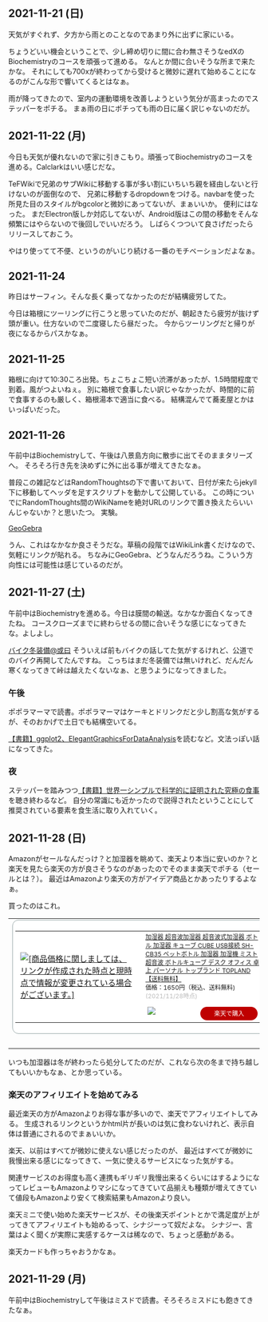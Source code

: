## 2021-11-21 (日)

天気がすぐれず、夕方から雨とのことなのであまり外に出ずに家にいる。

ちょうどいい機会ということで、少し締め切りに間に合わ無さそうなedXのBiochemistryのコースを頑張って進める。
なんとか間に合いそうな所まで来たかな。
それにしても700xが終わってから受けると微妙に遅れて始めることになるのがこんな形で響いてくるとはなぁ。

雨が降ってきたので、室内の運動環境を改善しようという気分が高まったのでステッパーをポチる。
まぁ雨の日にポチっても雨の日に届く訳じゃないのだが。

## 2021-11-22 (月)

今日も天気が優れないので家に引きこもり。頑張ってBiochemistryのコースを進める。Calclarkはいい感じだな。

TeFWikiで兄弟のサブWikiに移動する事が多い割にいちいち親を経由しないと行けないのが面倒なので、
兄弟に移動するdropdownをつける。navbarを使った所見た目のスタイルがbgcolorと微妙にあってないが、まぁいいか。
便利にはなった。
まだElectron版しか対応してないが、Android版はこの間の移動をそんな頻繁にはやらないので後回しでいいだろう。
しばらくつついて良さげだったらリリースしておこう。

やはり使ってて不便、というのがいじり続ける一番のモチベーションだよなぁ。

## 2021-11-24

昨日はサーフィン。そんな長く乗ってなかったのだが結構疲労してた。

今日は箱根にツーリングに行こうと思っていたのだが、朝起きたら疲労が抜けず頭が重い。仕方ないので二度寝したら昼だった。
今からツーリングだと帰りが夜になるからパスかなぁ。

## 2021-11-25

箱根に向けて10:30ころ出発。ちょこちょこ短い渋滞があったが、1.5時間程度で到着。風がつよいねぇ。
別に箱根で食事したい訳じゃなかったが、時間的に前で食事するのも厳しく、箱根湯本で適当に食べる。
結構混んでて蕎麦屋とかはいっぱいだった。

## 2021-11-26

午前中はBiochemistryして、午後は八景島方向に散歩に出てそのままタリーズへ。
そろそろ行き先を決めずに外に出る事が増えてきたなぁ。

普段この雑記などはRandomThoughtsの下で書いておいて、日付が来たらjekyll下に移動してヘッダを足すスクリプトを動かして公開している。
この時についでにRandomThoughts間のWikiNameを絶対URLのリンクで置き換えたらいいんじゃないか？と思いたつ。
実験。

[GeoGebra](GeoGebra.md)

うん、これはなかなか良さそうだな。草稿の段階ではWikiLink書くだけなので、気軽にリンクが貼れる。
ちなみにGeoGebra、どうなんだろうね。こういう方向性には可能性は感じているのだが。

## 2021-11-27 (土)

午前中はBiochemistryを進める。今日は膜間の輸送。なかなか面白くなってきたね。
コースクローズまでに終わらせるの間に合いそうな感じになってきたな。よしよし。

[バイク冬装備@或曰](https://blog2.issei.org/2021/11/25/winter-motorradbekleidung/) そういえば前もバイクの話してた気がするけれど、公道でのバイク再開してたんですね。
こっちはまだ冬装備では無いけれど、だんだん寒くなってきて峠は越えたくないなぁ、と思うようになってきました。

### 午後

ポポラマーマで読書。ポポラマーマはケーキとドリンクだと少し割高な気がするが、そのおかげで土日でも結構空いてる。

[【書籍】ggplot2、ElegantGraphicsForDataAnalysis](【書籍】ggplot2、ElegantGraphicsForDataAnalysis.md)を読むなど。文法っぽい話になってきた。

### 夜

ステッパーを踏みつつ[【書籍】世界一シンプルで科学的に証明された究極の食事](【書籍】世界一シンプルで科学的に証明された究極の食事.md)を聴き終わるなど。
自分の常識にも近かったので説得されたということにして推奨されている要素を食生活に取り入れていく。

## 2021-11-28 (日)

Amazonがセールなんだっけ？と加湿器を眺めて、楽天より本当に安いのか？と楽天を見たら楽天の方が良さそうなのがあったのでそのまま楽天でポチる（セールとは？）。
最近はAmazonより楽天の方がアイデア商品とかあったりするよなぁ。

買ったのはこれ。

<table border="0" cellpadding="0" cellspacing="0"><tr><td><div style="border:1px solid #95a5a6;border-radius:.75rem;background-color:#FFFFFF;width:504px;margin:0px;padding:5px;text-align:center;overflow:hidden;"><table><tr><td style="width:240px"><a href="https://hb.afl.rakuten.co.jp/ichiba/22317620.bc865f35.22317621.53933a07/?pc=https%3A%2F%2Fitem.rakuten.co.jp%2Fe-kurashi%2Fxs267%2F&link_type=picttext&ut=eyJwYWdlIjoiaXRlbSIsInR5cGUiOiJwaWN0dGV4dCIsInNpemUiOiIyNDB4MjQwIiwibmFtIjoxLCJuYW1wIjoicmlnaHQiLCJjb20iOjEsImNvbXAiOiJkb3duIiwicHJpY2UiOjEsImJvciI6MSwiY29sIjoxLCJiYnRuIjoxLCJwcm9kIjowLCJhbXAiOmZhbHNlfQ%3D%3D" target="_blank" rel="nofollow sponsored noopener" style="word-wrap:break-word;"  ><img src="https://hbb.afl.rakuten.co.jp/hgb/22317620.bc865f35.22317621.53933a07/?me_id=1205937&item_id=10023836&pc=https%3A%2F%2Fthumbnail.image.rakuten.co.jp%2F%400_mall%2Fe-kurashi%2Fcabinet%2Fmain-img%2F004%2Fmain-53729.jpg%3F_ex%3D240x240&s=240x240&t=picttext" border="0" style="margin:2px" alt="[商品価格に関しましては、リンクが作成された時点と現時点で情報が変更されている場合がございます。]" title="[商品価格に関しましては、リンクが作成された時点と現時点で情報が変更されている場合がございます。]"></a></td><td style="vertical-align:top;width:248px;"><p style="font-size:12px;line-height:1.4em;text-align:left;margin:0px;padding:2px 6px;word-wrap:break-word"><a href="https://hb.afl.rakuten.co.jp/ichiba/22317620.bc865f35.22317621.53933a07/?pc=https%3A%2F%2Fitem.rakuten.co.jp%2Fe-kurashi%2Fxs267%2F&link_type=picttext&ut=eyJwYWdlIjoiaXRlbSIsInR5cGUiOiJwaWN0dGV4dCIsInNpemUiOiIyNDB4MjQwIiwibmFtIjoxLCJuYW1wIjoicmlnaHQiLCJjb20iOjEsImNvbXAiOiJkb3duIiwicHJpY2UiOjEsImJvciI6MSwiY29sIjoxLCJiYnRuIjoxLCJwcm9kIjowLCJhbXAiOmZhbHNlfQ%3D%3D" target="_blank" rel="nofollow sponsored noopener" style="word-wrap:break-word;"  >加湿器 超音波加湿器 超音波式加湿器 ボトル 加湿器 キューブ CUBE USB接続 SH-CB35 ペットボトル 加湿器 加湿機 ミスト 超音波 ボトルキューブ デスク オフィス 卓上 パーソナル トップランド TOPLAND 【送料無料】</a><br><span >価格：1650円（税込、送料無料)</span> <span style="color:#BBB">(2021/11/28時点)</span></p><div style="margin:10px;"><a href="https://hb.afl.rakuten.co.jp/ichiba/22317620.bc865f35.22317621.53933a07/?pc=https%3A%2F%2Fitem.rakuten.co.jp%2Fe-kurashi%2Fxs267%2F&link_type=picttext&ut=eyJwYWdlIjoiaXRlbSIsInR5cGUiOiJwaWN0dGV4dCIsInNpemUiOiIyNDB4MjQwIiwibmFtIjoxLCJuYW1wIjoicmlnaHQiLCJjb20iOjEsImNvbXAiOiJkb3duIiwicHJpY2UiOjEsImJvciI6MSwiY29sIjoxLCJiYnRuIjoxLCJwcm9kIjowLCJhbXAiOmZhbHNlfQ%3D%3D" target="_blank" rel="nofollow sponsored noopener" style="word-wrap:break-word;"  ><img src="https://static.affiliate.rakuten.co.jp/makelink/rl.svg" style="float:left;max-height:27px;width:auto;margin-top:0"></a><a href="https://hb.afl.rakuten.co.jp/ichiba/22317620.bc865f35.22317621.53933a07/?pc=https%3A%2F%2Fitem.rakuten.co.jp%2Fe-kurashi%2Fxs267%2F%3Fscid%3Daf_pc_bbtn&link_type=picttext&ut=eyJwYWdlIjoiaXRlbSIsInR5cGUiOiJwaWN0dGV4dCIsInNpemUiOiIyNDB4MjQwIiwibmFtIjoxLCJuYW1wIjoicmlnaHQiLCJjb20iOjEsImNvbXAiOiJkb3duIiwicHJpY2UiOjEsImJvciI6MSwiY29sIjoxLCJiYnRuIjoxLCJwcm9kIjowLCJhbXAiOmZhbHNlfQ==" target="_blank" rel="nofollow sponsored noopener" style="word-wrap:break-word;"  ><div style="float:right;width:41%;height:27px;background-color:#bf0000;color:#fff!important;font-size:12px;font-weight:500;line-height:27px;margin-left:1px;padding: 0 12px;border-radius:16px;cursor:pointer;text-align:center;">楽天で購入</div></a></div></td></tr></table></div><br><p style="color:#000000;font-size:12px;line-height:1.4em;margin:5px;word-wrap:break-word"></p></td></tr></table>

いつも加湿器は冬が終わったら処分してたのだが、これなら次の冬まで持ち越してもいいかもなぁ、とか思っている。

### 楽天のアフィリエイトを始めてみる

最近楽天の方がAmazonよりお得な事が多いので、楽天でアフィリエイトしてみる。
生成されるリンクというかhtml片が長いのは気に食わないけれど、表示自体は普通にされるのでまぁいいか。

楽天、以前はすべてが微妙に使えない感じだったのが、
最近はすべてが微妙に我慢出来る感じになってきて、一気に使えるサービスになった気がする。

関連サービスのお得度も高く連携もギリギリ我慢出来るくらいにはするようになってレビューもAmazonよりマシになってきていて品揃えも種類が増えてきていて値段もAmazonより安くて検索結果もAmazonより良い。

楽天ミニで使い始めた楽天サービスが、その後楽天ポイントとかで満足度が上がってきてアフィリエイトも始めるって、シナジーって奴だよな。
シナジー、言葉はよく聞くが実際に実感するケースは稀なので、ちょっと感動がある。

楽天カードも作っちゃおうかなぁ。

## 2021-11-29 (月)

午前中はBiochemistryして午後はミスドで読書。そろそろミスドにも飽きてきたなぁ。